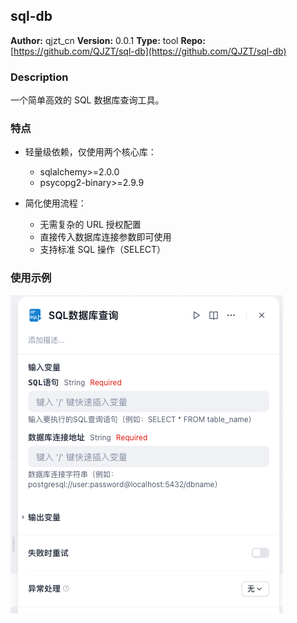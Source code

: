 ## sql-db

**Author:** qjzt_cn
**Version:** 0.0.1
**Type:** tool
**Repo:** [https://github.com/QJZT/sql-db](https://github.com/QJZT/sql-db)

### Description

一个简单高效的 SQL 数据库查询工具。

### 特点

- 轻量级依赖，仅使用两个核心库：

  - sqlalchemy>=2.0.0
  - psycopg2-binary>=2.9.9

- 简化使用流程：
  - 无需复杂的 URL 授权配置
  - 直接传入数据库连接参数即可使用
  - 支持标准 SQL 操作（SELECT）

### 使用示例

![1](_assets/image.png)
